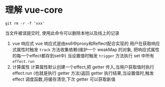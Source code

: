 # 理解 vue-core

`git rm -r -f 'xxx'`
<!-- TODO 如何清除线上历史记录 -->
当文件被误提交时, 使用此命令可以删除本地以及线上的记录

1. vue 响应式
  vue 响应式是由es6中proxy和Reflect配合实现的
  用户在获取响应式属性时触发 `track` 方法收集依赖(维护一个 weakMap 的对象, 把响应式属性的每一个effect都存到set中)
  当设置值时触发 `trigger` 方法执行 set 中所有 `effect.run`
2. 计算属性
  计算属性默认创建一个effect,把 getter 传入,当用户获取值时执行 effect.run (也就是执行 getter 方法)返回 getter 执行结果,当设置值时,触发 effect 调度函数,将缓存清空,下次 getter 可以获取新值